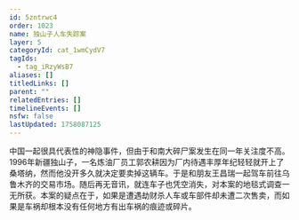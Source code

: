 ```yaml
---
id: 5zntrwc4
order: 1023
name: 独山子人车失踪案
layer: 5
categoryId: cat_1wmCydV7
tagIds:
  - tag_iRzyWsB7
aliases: []
titledLinks: []
parent: ""
relatedEntries: []
timelineEvents: []
nsfw: false
lastUpdated: 1758087125
---
```


中国一起很具代表性的神隐事件，但由于和南大碎尸案发生在同一年关注度不高。1996年新疆独山子，一名炼油厂员工郭农耕因为厂内待遇丰厚年纪轻轻就开上了桑塔纳，然而他没开多久就决定要卖掉这辆车。于是和朋友王昌瑞一起驾车前往乌鲁木齐的交易市场。随后再无音讯，就连车子也凭空消失，对本案的地毯式调查一无所获。本案的疑点在于，如果是遭遇劫财杀人车或车部件却未遭二次售卖，而如果是车祸却根本没有任何地方有出车祸的痕迹或碎片。